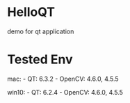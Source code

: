 # HelloQT
demo for qt application

# Tested Env

mac: 
    - QT: 6.3.2
    - OpenCV: 4.6.0, 4.5.5

win10:
    - QT: 6.2.4
    - OpenCV: 4.6.0, 4.5.5
